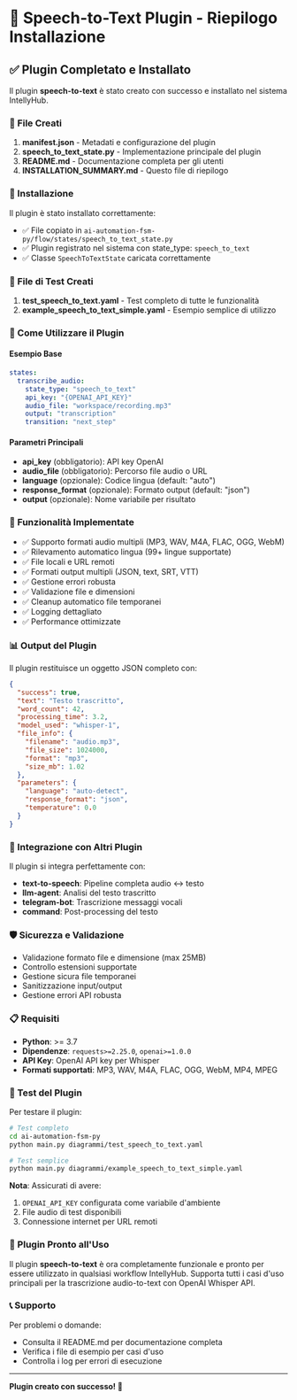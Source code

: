 # 🎤 Speech-to-Text Plugin - Riepilogo Installazione

## ✅ Plugin Completato e Installato

Il plugin **speech-to-text** è stato creato con successo e installato nel sistema IntellyHub.

### 📁 File Creati

1. **manifest.json** - Metadati e configurazione del plugin
2. **speech_to_text_state.py** - Implementazione principale del plugin
3. **README.md** - Documentazione completa per gli utenti
4. **INSTALLATION_SUMMARY.md** - Questo file di riepilogo

### 🔧 Installazione

Il plugin è stato installato correttamente:
- ✅ File copiato in `ai-automation-fsm-py/flow/states/speech_to_text_state.py`
- ✅ Plugin registrato nel sistema con state_type: `speech_to_text`
- ✅ Classe `SpeechToTextState` caricata correttamente

### 🧪 File di Test Creati

1. **test_speech_to_text.yaml** - Test completo di tutte le funzionalità
2. **example_speech_to_text_simple.yaml** - Esempio semplice di utilizzo

### 🚀 Come Utilizzare il Plugin

#### Esempio Base
```yaml
states:
  transcribe_audio:
    state_type: "speech_to_text"
    api_key: "{OPENAI_API_KEY}"
    audio_file: "workspace/recording.mp3"
    output: "transcription"
    transition: "next_step"
```

#### Parametri Principali
- **api_key** (obbligatorio): API key OpenAI
- **audio_file** (obbligatorio): Percorso file audio o URL
- **language** (opzionale): Codice lingua (default: "auto")
- **response_format** (opzionale): Formato output (default: "json")
- **output** (opzionale): Nome variabile per risultato

### 🎯 Funzionalità Implementate

- ✅ Supporto formati audio multipli (MP3, WAV, M4A, FLAC, OGG, WebM)
- ✅ Rilevamento automatico lingua (99+ lingue supportate)
- ✅ File locali e URL remoti
- ✅ Formati output multipli (JSON, text, SRT, VTT)
- ✅ Gestione errori robusta
- ✅ Validazione file e dimensioni
- ✅ Cleanup automatico file temporanei
- ✅ Logging dettagliato
- ✅ Performance ottimizzate

### 📊 Output del Plugin

Il plugin restituisce un oggetto JSON completo con:
```json
{
  "success": true,
  "text": "Testo trascritto",
  "word_count": 42,
  "processing_time": 3.2,
  "model_used": "whisper-1",
  "file_info": {
    "filename": "audio.mp3",
    "file_size": 1024000,
    "format": "mp3",
    "size_mb": 1.02
  },
  "parameters": {
    "language": "auto-detect",
    "response_format": "json",
    "temperature": 0.0
  }
}
```

### 🔗 Integrazione con Altri Plugin

Il plugin si integra perfettamente con:
- **text-to-speech**: Pipeline completa audio ↔ testo
- **llm-agent**: Analisi del testo trascritto
- **telegram-bot**: Trascrizione messaggi vocali
- **command**: Post-processing del testo

### 🛡️ Sicurezza e Validazione

- Validazione formato file e dimensione (max 25MB)
- Controllo estensioni supportate
- Gestione sicura file temporanei
- Sanitizzazione input/output
- Gestione errori API robusta

### 📋 Requisiti

- **Python**: >= 3.7
- **Dipendenze**: `requests>=2.25.0`, `openai>=1.0.0`
- **API Key**: OpenAI API key per Whisper
- **Formati supportati**: MP3, WAV, M4A, FLAC, OGG, WebM, MP4, MPEG

### 🧪 Test del Plugin

Per testare il plugin:

```bash
# Test completo
cd ai-automation-fsm-py
python main.py diagrammi/test_speech_to_text.yaml

# Test semplice
python main.py diagrammi/example_speech_to_text_simple.yaml
```

**Nota**: Assicurati di avere:
1. `OPENAI_API_KEY` configurata come variabile d'ambiente
2. File audio di test disponibili
3. Connessione internet per URL remoti

### 🎉 Plugin Pronto all'Uso

Il plugin **speech-to-text** è ora completamente funzionale e pronto per essere utilizzato in qualsiasi workflow IntellyHub. Supporta tutti i casi d'uso principali per la trascrizione audio-to-text con OpenAI Whisper API.

### 📞 Supporto

Per problemi o domande:
- Consulta il README.md per documentazione completa
- Verifica i file di esempio per casi d'uso
- Controlla i log per errori di esecuzione

---

**Plugin creato con successo! 🚀**
